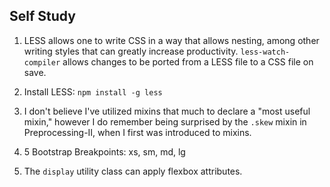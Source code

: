 ## Self Study

1. LESS allows one to write CSS in a way that allows nesting, among other writing styles that can greatly increase productivity. ```less-watch-compiler``` allows changes to be ported from a LESS file to a CSS file on save.

2. Install LESS: ```npm install -g less```

3. I don't believe I've utilized mixins that much to declare a "most useful mixin," however I do remember being surprised by the ```.skew``` mixin in Preprocessing-II, when I first was introduced to mixins.

4. 5 Bootstrap Breakpoints: xs, sm, md, lg

5. The ```display``` utility class can apply flexbox attributes.
